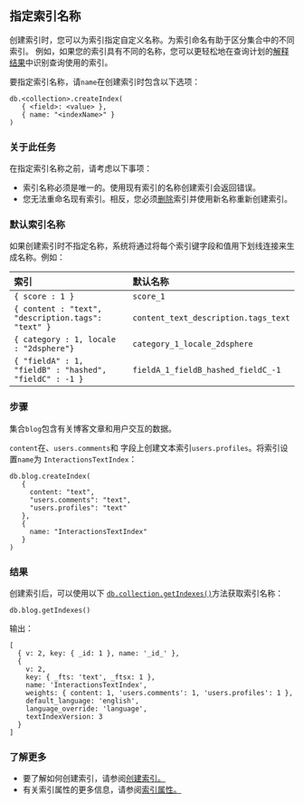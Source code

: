 ## 指定索引名称

创建索引时，您可以为索引指定自定义名称。为索引命名有助于区分集合中的不同索引。 例如，如果您的索引具有不同的名称，您可以更轻松地在查询计划的[解释结果](https://www.mongodb.com/docs/v7.0/reference/explain-results/#std-label-explain-results)中识别查询使用的索引。

要指定索引名称，请`name`在创建索引时包含以下选项：

```
db.<collection>.createIndex(
   { <field>: <value> },
   { name: "<indexName>" }
)
```

### 关于此任务

在指定索引名称之前，请考虑以下事项：

- 索引名称必须是唯一的。使用现有索引的名称创建索引会返回错误。
- 您无法重命名现有索引。相反，您必须[删除](https://www.mongodb.com/docs/v7.0/core/indexes/drop-index/#std-label-drop-an-index)索引并使用新名称重新创建索引。

### 默认索引名称

如果创建索引时不指定名称，系统将通过将每个索引键字段和值用下划线连接来生成名称。例如：

| 索引                                                   | 默认名称                             |
| :----------------------------------------------------- | :----------------------------------- |
| `{ score : 1 }`                                        | `score_1`                            |
| `{ content : "text", "description.tags": "text" }`     | `content_text_description.tags_text` |
| `{ category : 1, locale : "2dsphere"}`                 | `category_1_locale_2dsphere`         |
| `{ "fieldA" : 1, "fieldB" : "hashed", "fieldC" : -1 }` | `fieldA_1_fieldB_hashed_fieldC_-1`   |

### 步骤

集合`blog`包含有关博客文章和用户交互的数据。

`content`在、`users.comments`和 字段上创建文本索引`users.profiles`。将索引设置`name`为 `InteractionsTextIndex`：

```
db.blog.createIndex(
   {
     content: "text",
     "users.comments": "text",
     "users.profiles": "text"
   },
   {
     name: "InteractionsTextIndex"
   }
)
```

### 结果

创建索引后，可以使用以下 [`db.collection.getIndexes()`](https://www.mongodb.com/docs/v7.0/reference/method/db.collection.getIndexes/#mongodb-method-db.collection.getIndexes)方法获取索引名称：

```
db.blog.getIndexes()
```

输出：

```
[
  { v: 2, key: { _id: 1 }, name: '_id_' },
  {
    v: 2,
    key: { _fts: 'text', _ftsx: 1 },
    name: 'InteractionsTextIndex',
    weights: { content: 1, 'users.comments': 1, 'users.profiles': 1 },
    default_language: 'english',
    language_override: 'language',
    textIndexVersion: 3
  }
]
```

### 了解更多

- 要了解如何创建索引，请参阅[创建索引。](https://www.mongodb.com/docs/v7.0/core/indexes/create-index/#std-label-manual-create-an-index)
- 有关索引属性的更多信息，请参阅[索引属性。](https://www.mongodb.com/docs/v7.0/core/indexes/index-properties/#std-label-index-properties)

